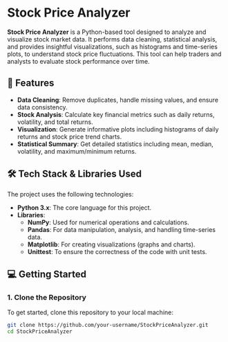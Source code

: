 # Stock Price Analyzer

**Stock Price Analyzer** is a Python-based tool designed to analyze and visualize stock market data. It performs data cleaning, statistical analysis, and provides insightful visualizations, such as histograms and time-series plots, to understand stock price fluctuations. This tool can help traders and analysts to evaluate stock performance over time.

## 🚀 **Features**
- **Data Cleaning**: Remove duplicates, handle missing values, and ensure data consistency.
- **Stock Analysis**: Calculate key financial metrics such as daily returns, volatility, and total returns.
- **Visualization**: Generate informative plots including histograms of daily returns and stock price trend charts.
- **Statistical Summary**: Get detailed statistics including mean, median, volatility, and maximum/minimum returns.

## 🛠️ **Tech Stack & Libraries Used**
The project uses the following technologies:

- **Python 3.x**: The core language for this project.
- **Libraries**:
  - **NumPy**: Used for numerical operations and calculations.
  - **Pandas**: For data manipulation, analysis, and handling time-series data.
  - **Matplotlib**: For creating visualizations (graphs and charts).
  - **Unittest**: To ensure the correctness of the code with unit tests.

## 💻 **Getting Started**

### 1. **Clone the Repository**
To get started, clone this repository to your local machine:

```bash
git clone https://github.com/your-username/StockPriceAnalyzer.git
cd StockPriceAnalyzer
```